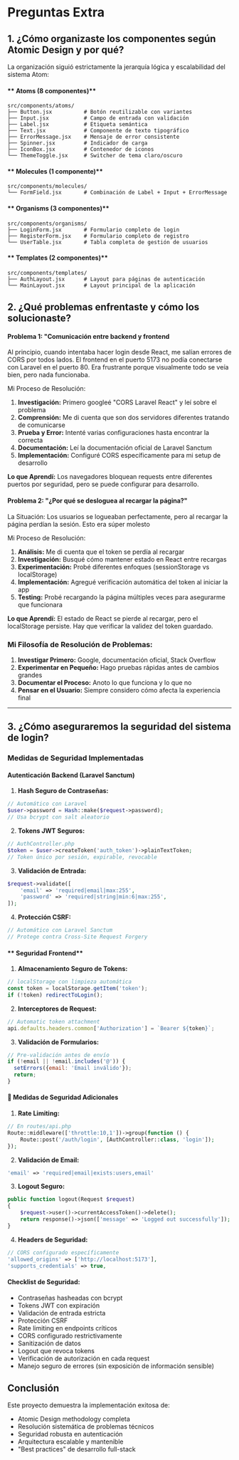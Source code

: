 # Preguntas Extra 



## 1. ¿Cómo organizaste los componentes según Atomic Design y por qué?



La organización siguió estrictamente la jerarquía lógica y escalabilidad del sistema Atom:

#### ** Atoms (8 componentes)**
```
src/components/atoms/
├── Button.jsx          # Botón reutilizable con variantes
├── Input.jsx           # Campo de entrada con validación
├── Label.jsx           # Etiqueta semántica
├── Text.jsx            # Componente de texto tipográfico
├── ErrorMessage.jsx    # Mensaje de error consistente
├── Spinner.jsx         # Indicador de carga
├── IconBox.jsx         # Contenedor de iconos
└── ThemeToggle.jsx     # Switcher de tema claro/oscuro
```

#### ** Molecules (1 componente)**
```
src/components/molecules/
└── FormField.jsx       # Combinación de Label + Input + ErrorMessage
```

#### ** Organisms (3 componentes)**
```
src/components/organisms/
├── LoginForm.jsx       # Formulario completo de login
├── RegisterForm.jsx    # Formulario completo de registro
└── UserTable.jsx       # Tabla completa de gestión de usuarios
```


#### ** Templates (2 componentes)**
```
src/components/templates/
├── AuthLayout.jsx      # Layout para páginas de autenticación
└── MainLayout.jsx      # Layout principal de la aplicación
```




## 2. ¿Qué problemas enfrentaste y cómo los solucionaste?


#### **Problema 1: "Comunicación entre backend y frontend**

Al principio, cuando intentaba hacer login desde React, me salían errores de CORS por todos lados. El frontend en el puerto 5173 no podía conectarse con Laravel en el puerto 80. Era frustrante porque visualmente todo se veía bien, pero nada funcionaba.

Mi Proceso de Resolución:
1. **Investigación:** Primero googleé "CORS Laravel React" y leí sobre el problema
2. **Comprensión:** Me di cuenta que son dos servidores diferentes tratando de comunicarse
3. **Prueba y Error:** Intenté varias configuraciones hasta encontrar la correcta
4. **Documentación:** Leí la documentación oficial de Laravel Sanctum
5. **Implementación:** Configuré CORS específicamente para mi setup de desarrollo

**Lo que Aprendí:** Los navegadores bloquean requests entre diferentes puertos por seguridad, pero se puede configurar para desarrollo.

#### **Problema 2: "¿Por qué se desloguea al recargar la página?"**

La Situación:
Los usuarios se logueaban perfectamente, pero al recargar la página perdían la sesión. Esto era súper molesto

Mi Proceso de Resolución:
1. **Análisis:** Me di cuenta que el token se perdía al recargar
2. **Investigación:** Busqué cómo mantener estado en React entre recargas
3. **Experimentación:** Probé diferentes enfoques (sessionStorage vs localStorage)
4. **Implementación:** Agregué verificación automática del token al iniciar la app
5. **Testing:** Probé recargando la página múltiples veces para asegurarme que funcionara

**Lo que Aprendí:** El estado de React se pierde al recargar, pero el localStorage persiste. Hay que verificar la validez del token guardado.



###  **Mi Filosofía de Resolución de Problemas:**

1. **Investigar Primero:** Google, documentación oficial, Stack Overflow
2. **Experimentar en Pequeño:** Hago pruebas rápidas antes de cambios grandes
3. **Documentar el Proceso:** Anoto lo que funciona y lo que no
4. **Pensar en el Usuario:** Siempre considero cómo afecta la experiencia final

---

## 3. ¿Cómo aseguraremos la seguridad del sistema de login?

###  **Medidas de Seguridad Implementadas**

#### **Autenticación Backend (Laravel Sanctum)**

1. **Hash Seguro de Contraseñas:**
```php
// Automático con Laravel
$user->password = Hash::make($request->password);
// Usa bcrypt con salt aleatorio
```

2. **Tokens JWT Seguros:**
```php
// AuthController.php
$token = $user->createToken('auth_token')->plainTextToken;
// Token único por sesión, expirable, revocable
```

3. **Validación de Entrada:**
```php
$request->validate([
    'email' => 'required|email|max:255',
    'password' => 'required|string|min:6|max:255',
]);
```

4. **Protección CSRF:**
```php
// Automático con Laravel Sanctum
// Protege contra Cross-Site Request Forgery
```

#### ** Seguridad Frontend**

1. **Almacenamiento Seguro de Tokens:**
```javascript
// localStorage con limpieza automática
const token = localStorage.getItem('token');
if (!token) redirectToLogin();
```

2. **Interceptores de Request:**
```javascript
// Automatic token attachment
api.defaults.headers.common['Authorization'] = `Bearer ${token}`;
```

3. **Validación de Formularios:**
```javascript
// Pre-validación antes de envío
if (!email || !email.includes('@')) {
  setErrors({email: 'Email inválido'});
  return;
}
```

#### **🚨 Medidas de Seguridad Adicionales**

1. **Rate Limiting:**
```php
// En routes/api.php
Route::middleware(['throttle:10,1'])->group(function () {
    Route::post('/auth/login', [AuthController::class, 'login']);
});
```

2. **Validación de Email:**
```php
'email' => 'required|email|exists:users,email'
```

3. **Logout Seguro:**
```php
public function logout(Request $request)
{
    $request->user()->currentAccessToken()->delete();
    return response()->json(['message' => 'Logged out successfully']);
}
```

4. **Headers de Seguridad:**
```php
// CORS configurado específicamente
'allowed_origins' => ['http://localhost:5173'],
'supports_credentials' => true,
```

#### **Checklist de Seguridad:**

- Contraseñas hasheadas con bcrypt
- Tokens JWT con expiración
- Validación de entrada estricta
- Protección CSRF
- Rate limiting en endpoints críticos
- CORS configurado restrictivamente
- Sanitización de datos
- Logout que revoca tokens
- Verificación de autorización en cada request
- Manejo seguro de errores (sin exposición de información sensible)



## **Conclusión**

Este proyecto demuestra la implementación exitosa de:
- Atomic Design methodology completa
- Resolución sistemática de problemas técnicos
- Seguridad robusta en autenticación
- Arquitectura escalable y mantenible
- "Best practices" de desarrollo full-stack